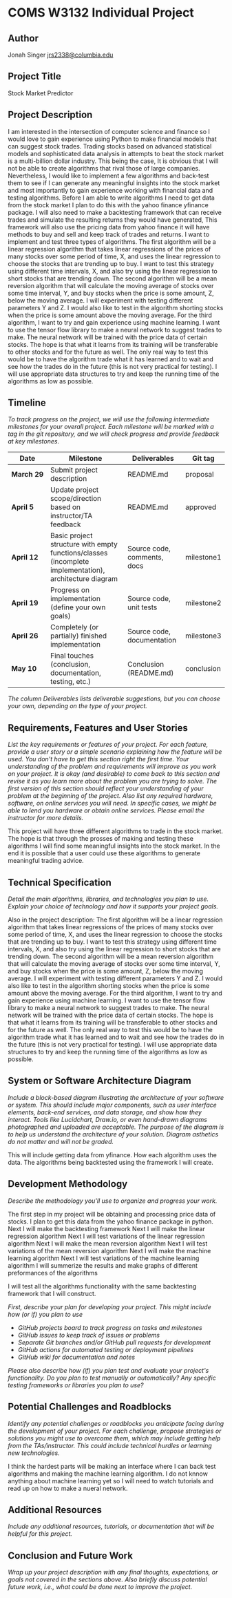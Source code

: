 # COMS W3132 Individual Project

## Author
Jonah Singer jrs2338@columbia.edu

## Project Title
Stock Market Predictor

## Project Description

I am interested in the intersection of computer science and finance so I would love to gain experience using Python to make financial models that can suggest stock trades. Trading stocks based on advanced statistical models and sophisticated data analysis in attempts to beat the stock market is a multi-billion dollar industry. This being the case, It is obvious that I will not be able to create algorithms that rival those of large companies. Nevertheless, I would like to implement a few algorithms and back-test them to see if I can generate any meaningful insights into the stock market and most importantly to gain experience working with financial data and testing algorithms. Before I am able to write algorithms I need to get data from the stock market I plan to do this with the yahoo finance yfinance package. I will also need to make a backtesting framework that can receive trades and simulate the resulting returns they would have generated, This framework will also use the pricing data from yahoo finance it will have methods to buy and sell and keep track of trades and returns. I want to implement and test three types of algorithms. The first algorithm will be a linear regression algorithm that takes linear regressions of the prices of many stocks over some period of time, X, and uses the linear regression to choose the stocks that are trending up to buy. I want to test this strategy using different time intervals, X, and also try using the linear regression to short stocks that are trending down. The second algorithm will be a mean reversion algorithm that will calculate the moving average of stocks over some time interval, Y, and buy stocks when the price is some amount, Z, below the moving average. I will experiment with testing different parameters Y and Z. I would also like to test in the algorithm shorting stocks when the price is some amount above the moving average. For the third algorithm, I want to try and gain experience using machine learning. I want to use the tensor flow library to make a neural network to suggest trades to make. The neural network will be trained with the price data of certain stocks. The hope is that what it learns from its training will be transferable to other stocks and for the future as well. The only real way to test this would be to have the algorithm trade what it has learned and to wait and see how the trades do in the future (this is not very practical for testing). I will use appropriate data structures to try and keep the running time of the algorithms as low as possible.

## Timeline

*To track progress on the project, we will use the following intermediate milestones for your overall project. Each milestone will be marked with a tag in the git repository, and we will check progress and provide feedback at key milestones.*

| Date               | Milestone                                                                                              | Deliverables                | Git tag    |
|--------------------|--------------------------------------------------------------------------------------------------------|-----------------------------|------------|
| **March&nbsp;29**  | Submit project description                                                                             | README.md                   | proposal   |
| **April&nbsp;5**   | Update project scope/direction based on instructor/TA feedback                                         | README.md                   | approved   |
| **April&nbsp;12**  | Basic project structure with empty functions/classes (incomplete implementation), architecture diagram | Source code, comments, docs | milestone1 |
| **April&nbsp;19**  | Progress on implementation (define your own goals)                                                     | Source code, unit tests     | milestone2 |
| **April&nbsp;26**  | Completely (or partially) finished implementation                                                      | Source code, documentation  | milestone3 |
| **May&nbsp;10**    | Final touches (conclusion, documentation, testing, etc.)                                               | Conclusion (README.md)      | conclusion |

*The column Deliverables lists deliverable suggestions, but you can choose your own, depending on the type of your project.*

## Requirements, Features and User Stories
*List the key requirements or features of your project. For each feature, provide a user story or a simple scenario explaining how the feature will be used. You don't have to get this section right the first time. Your understanding of the problem and requirements will improve as you work on your project. It is okay (and desirable) to come back to this section and revise it as you learn more about the problem you are trying to solve. The first version of this section should reflect your understanding of your problem at the beginning of the project.*
*Also list any required hardware, software, on online services you will need. In specific cases, we might be able to lend you hardware or obtain online services. Please email the instructor for more details.*

This project will have three different algorithms to trade in the stock market. The hope is that through the prosses of making and testing these algorithms I will find some meaningful insights into the stock market. In the end it is possible that a user could use these algorithms to generate meaningful trading advice.

## Technical Specification
*Detail the main algorithms, libraries, and technologies you plan to use. Explain your choice of technology and how it supports your project goals.*

Also in the project description:
The first algorithm will be a linear regression algorithm that takes linear regressions of the prices of many stocks over some period of time, X, and uses the linear regression to choose the stocks that are trending up to buy. I want to test this strategy using different time intervals, X, and also try using the linear regression to short stocks that are trending down. The second algorithm will be a mean reversion algorithm that will calculate the moving average of stocks over some time interval, Y, and buy stocks when the price is some amount, Z, below the moving average. I will experiment with testing different parameters Y and Z. I would also like to test in the algorithm shorting stocks when the price is some amount above the moving average. For the third algorithm, I want to try and gain experience using machine learning. I want to use the tensor flow library to make a neural network to suggest trades to make. The neural network will be trained with the price data of certain stocks. The hope is that what it learns from its training will be transferable to other stocks and for the future as well. The only real way to test this would be to have the algorithm trade what it has learned and to wait and see how the trades do in the future (this is not very practical for testing). I will use appropriate data structures to try and keep the running time of the algorithms as low as possible.

## System or Software Architecture Diagram
*Include a block-based diagram illustrating the architecture of your software or system. This should include major components, such as user interface elements, back-end services, and data storage, and show how they interact. Tools like Lucidchart, Draw.io, or even hand-drawn diagrams photographed and uploaded are acceptable. The purpose of the diagram is to help us understand the architecture of your solution. Diagram asthetics do not matter and will not be graded.*

This will include getting data from yfinance. How each algorithm uses the data. The algorithms being backtested using the framework I will create.

## Development Methodology
*Describe the methodology you'll use to organize and progress your work.*

The first step in my project will be obtaining and processing price data of stocks. I plan to get this data from the yahoo finance package in python.
Next I will make the backtesting framework
Next I will make the linear regression algorithm
Next I will test variations of the linear regression algorithm
Next I will make the mean reversion algorithm
Next I will test variations of the mean reversion algorithm
Next I will make the machine learning algorithm
Next I will test variations of the machine learning algorithm
I will summerize the results and make graphs of different preformances of the algorithms

I will test all the algorithms functionality with the same backtesting framework that I will construct.

*First, describe your plan for developing your project. This might include how (or if) you plan to use*


- *GitHub projects board to track progress on tasks and milestones*
- *GitHub issues to keep track of issues or problems*
- *Separate Git branches and/or GitHub pull requests for development*
- *GitHub actions for automated testing or deployment pipelines*
- *GitHub wiki for documentation and notes*

*Please also describe how (if) you plan test and evaluate your project's functionality. Do you plan to test manually or automatically? Any specific testing frameworks or libraries you plan to use?*

## Potential Challenges and Roadblocks
*Identify any potential challenges or roadblocks you anticipate facing during the development of your project. For each challenge, propose strategies or solutions you might use to overcome them, which may include getting help from the TAs/instructor. This could include technical hurdles or learning new technologies.*

I think the hardest parts will be making an interface where I can back test algorithms and making the machine learning algorithm.
I do not knnow anything about machine learning yet so I will need to watch tutorials and read up on how to make a nueral network.

## Additional Resources
*Include any additional resources, tutorials, or documentation that will be helpful for this project.*

## Conclusion and Future Work
*Wrap up your project description with any final thoughts, expectations, or goals not covered in the sections above. Also briefly discuss potential future work, i.e., what could be done next to improve the project.*
